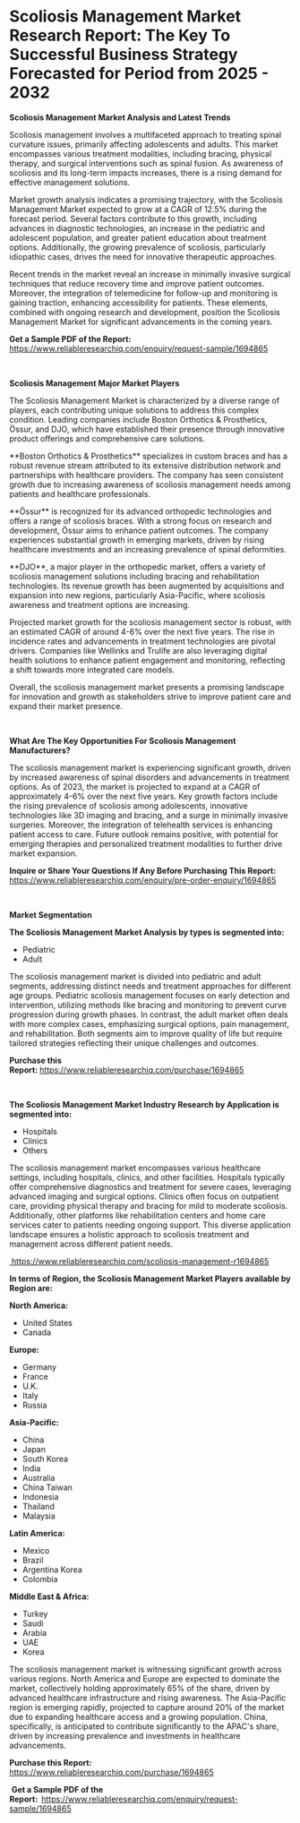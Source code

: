 <p><h1>Scoliosis Management Market Research Report: The Key To Successful Business Strategy Forecasted for Period from 2025 - 2032</h1></p><p><strong>Scoliosis Management Market Analysis and Latest Trends</strong></p>
<p><p>Scoliosis management involves a multifaceted approach to treating spinal curvature issues, primarily affecting adolescents and adults. This market encompasses various treatment modalities, including bracing, physical therapy, and surgical interventions such as spinal fusion. As awareness of scoliosis and its long-term impacts increases, there is a rising demand for effective management solutions.</p><p>Market growth analysis indicates a promising trajectory, with the Scoliosis Management Market expected to grow at a CAGR of 12.5% during the forecast period. Several factors contribute to this growth, including advances in diagnostic technologies, an increase in the pediatric and adolescent population, and greater patient education about treatment options. Additionally, the growing prevalence of scoliosis, particularly idiopathic cases, drives the need for innovative therapeutic approaches.</p><p>Recent trends in the market reveal an increase in minimally invasive surgical techniques that reduce recovery time and improve patient outcomes. Moreover, the integration of telemedicine for follow-up and monitoring is gaining traction, enhancing accessibility for patients. These elements, combined with ongoing research and development, position the Scoliosis Management Market for significant advancements in the coming years.</p></p>
<p><strong>Get a Sample PDF of the Report:&nbsp;</strong> <a href="https://www.reliableresearchiq.com/enquiry/request-sample/1694865?utm_campaign=2955&utm_medium=2&utm_source=Github&utm_content=ia&utm_term=19042025&utm_id=scoliosis-management">https://www.reliableresearchiq.com/enquiry/request-sample/1694865</a></p>
<p>&nbsp;</p>
<p><strong>Scoliosis Management Major Market Players</strong></p>
<p><p>The Scoliosis Management Market is characterized by a diverse range of players, each contributing unique solutions to address this complex condition. Leading companies include Boston Orthotics & Prosthetics, Össur, and DJO, which have established their presence through innovative product offerings and comprehensive care solutions.</p><p>**Boston Orthotics & Prosthetics** specializes in custom braces and has a robust revenue stream attributed to its extensive distribution network and partnerships with healthcare providers. The company has seen consistent growth due to increasing awareness of scoliosis management needs among patients and healthcare professionals.</p><p>**Össur** is recognized for its advanced orthopedic technologies and offers a range of scoliosis braces. With a strong focus on research and development, Össur aims to enhance patient outcomes. The company experiences substantial growth in emerging markets, driven by rising healthcare investments and an increasing prevalence of spinal deformities.</p><p>**DJO**, a major player in the orthopedic market, offers a variety of scoliosis management solutions including bracing and rehabilitation technologies. Its revenue growth has been augmented by acquisitions and expansion into new regions, particularly Asia-Pacific, where scoliosis awareness and treatment options are increasing.</p><p>Projected market growth for the scoliosis management sector is robust, with an estimated CAGR of around 4-6% over the next five years. The rise in incidence rates and advancements in treatment technologies are pivotal drivers. Companies like Wellinks and Trulife are also leveraging digital health solutions to enhance patient engagement and monitoring, reflecting a shift towards more integrated care models.</p><p>Overall, the scoliosis management market presents a promising landscape for innovation and growth as stakeholders strive to improve patient care and expand their market presence.</p></p>
<p>&nbsp;</p>
<p><strong>What Are The Key Opportunities For Scoliosis Management Manufacturers?</strong></p>
<p><p>The scoliosis management market is experiencing significant growth, driven by increased awareness of spinal disorders and advancements in treatment options. As of 2023, the market is projected to expand at a CAGR of approximately 4-6% over the next five years. Key growth factors include the rising prevalence of scoliosis among adolescents, innovative technologies like 3D imaging and bracing, and a surge in minimally invasive surgeries. Moreover, the integration of telehealth services is enhancing patient access to care. Future outlook remains positive, with potential for emerging therapies and personalized treatment modalities to further drive market expansion.</p></p>
<p><strong>Inquire or Share Your Questions If Any Before Purchasing This Report:</strong> <a href="https://www.reliableresearchiq.com/enquiry/pre-order-enquiry/1694865?utm_campaign=2955&utm_medium=2&utm_source=Github&utm_content=ia&utm_term=19042025&utm_id=scoliosis-management">https://www.reliableresearchiq.com/enquiry/pre-order-enquiry/1694865</a></p>
<p>&nbsp;</p>
<p><strong>Market Segmentation</strong></p>
<p><strong>The Scoliosis Management Market Analysis by types is segmented into:</strong></p>
<p><ul><li>Pediatric</li><li>Adult</li></ul></p>
<p><p>The scoliosis management market is divided into pediatric and adult segments, addressing distinct needs and treatment approaches for different age groups. Pediatric scoliosis management focuses on early detection and intervention, utilizing methods like bracing and monitoring to prevent curve progression during growth phases. In contrast, the adult market often deals with more complex cases, emphasizing surgical options, pain management, and rehabilitation. Both segments aim to improve quality of life but require tailored strategies reflecting their unique challenges and outcomes.</p></p>
<p><strong>Purchase this Report:&nbsp;</strong><a href="https://www.reliableresearchiq.com/purchase/1694865?utm_campaign=2955&utm_medium=2&utm_source=Github&utm_content=ia&utm_term=19042025&utm_id=scoliosis-management">https://www.reliableresearchiq.com/purchase/1694865</a></p>
<p>&nbsp;</p>
<p><strong>The Scoliosis Management Market Industry Research by Application is segmented into:</strong></p>
<p><ul><li>Hospitals</li><li>Clinics</li><li>Others</li></ul></p>
<p><p>The scoliosis management market encompasses various healthcare settings, including hospitals, clinics, and other facilities. Hospitals typically offer comprehensive diagnostics and treatment for severe cases, leveraging advanced imaging and surgical options. Clinics often focus on outpatient care, providing physical therapy and bracing for mild to moderate scoliosis. Additionally, other platforms like rehabilitation centers and home care services cater to patients needing ongoing support. This diverse application landscape ensures a holistic approach to scoliosis treatment and management across different patient needs.</p></p>
<p><a href="https://www.reliableresearchiq.com/scoliosis-management-r1694865?utm_campaign=2955&utm_medium=2&utm_source=Github&utm_content=ia&utm_term=19042025&utm_id=scoliosis-management">&nbsp;https://www.reliableresearchiq.com/scoliosis-management-r1694865</a></p>
<p><strong>In terms of Region, the Scoliosis Management Market Players available by Region are:</strong></p>
<p>
    <p> <strong> North America: </strong>
        <ul>
            <li>United States</li>
            <li>Canada</li>
        </ul>
        </p> 
    <p> <strong> Europe: </strong>
        <ul>
            <li>Germany</li>
            <li>France</li>
            <li>U.K.</li>
            <li>Italy</li>
            <li>Russia</li>
        </ul>
        </p> 
    <p> <strong> Asia-Pacific: </strong>
        <ul>
            <li>China</li>
            <li>Japan</li>
            <li>South Korea</li>
            <li>India</li>
            <li>Australia</li>
            <li>China Taiwan</li>
            <li>Indonesia</li>
            <li>Thailand</li>
            <li>Malaysia</li>
        </ul>
        </p> 
    <p> <strong> Latin America: </strong>
        <ul>
            <li>Mexico</li>
            <li>Brazil</li>
            <li>Argentina Korea</li>
            <li>Colombia</li>
        </ul>
        </p> 
    <p> <strong> Middle East & Africa: </strong>
        <ul>
            <li>Turkey</li>
            <li>Saudi</li>
            <li>Arabia</li>
            <li>UAE</li>
            <li>Korea</li>
        </ul>
    </p>
    </p>
<p><p>The scoliosis management market is witnessing significant growth across various regions. North America and Europe are expected to dominate the market, collectively holding approximately 65% of the share, driven by advanced healthcare infrastructure and rising awareness. The Asia-Pacific region is emerging rapidly, projected to capture around 20% of the market due to expanding healthcare access and a growing population. China, specifically, is anticipated to contribute significantly to the APAC's share, driven by increasing prevalence and investments in healthcare advancements.</p></p>
<p><strong>Purchase this Report: </strong><a href="https://www.reliableresearchiq.com/purchase/1694865?utm_campaign=2955&utm_medium=2&utm_source=Github&utm_content=ia&utm_term=19042025&utm_id=scoliosis-management">https://www.reliableresearchiq.com/purchase/1694865</a></p>
<p>&nbsp;<strong>Get a Sample PDF of the Report:&nbsp;&nbsp;</strong><a href="https://www.reliableresearchiq.com/enquiry/request-sample/1694865?utm_campaign=2955&utm_medium=2&utm_source=Github&utm_content=ia&utm_term=19042025&utm_id=scoliosis-management">https://www.reliableresearchiq.com/enquiry/request-sample/1694865</a></p>
<p><strong></strong></p>
<p><p></p><p></p><p></p></p>